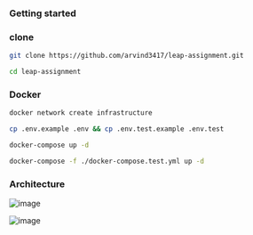 ### Getting started




### clone
```bash
git clone https://github.com/arvind3417/leap-assignment.git
```
```bash
cd leap-assignment
```



### Docker
```bash
docker network create infrastructure
```

```bash
cp .env.example .env && cp .env.test.example .env.test
```

```bash
docker-compose up -d
```

```bash
docker-compose -f ./docker-compose.test.yml up -d
```


### Architecture
![image](https://github.com/arvind3417/leap-assignment/assets/91880276/d22443a5-7d18-4be8-adc0-7148c09df8eb)

![image](https://github.com/arvind3417/leap-assignment/assets/91880276/af7cefcb-a8d4-42d5-8792-a2665b24569d)



